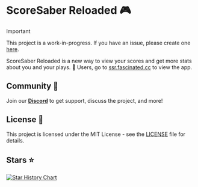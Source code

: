 # ScoreSaber Reloaded 🎮

> [!IMPORTANT]
> This project is a work-in-progress. If you have an issue, please create one [here](https://github.com/RealFascinated/scoresaber-reloaded/issues/new).

ScoreSaber Reloaded is a new way to view your scores and get more stats about you and your plays. 🌟 Users, go to [ssr.fascinated.cc](https://ssr.fascinated.cc) to view the app.

## Community 🤝

Join our [**Discord**](https://discord.gg/kmNfWGA4A8) to get support, discuss the project, and more!

## License 📄

This project is licensed under the MIT License - see the [LICENSE](LICENSE) file for details.

## Stars ⭐

[![Star History Chart](https://api.star-history.com/svg?repos=RealFascinated/scoresaber-reloaded&type=Timeline)](https://star-history.com/#RealFascinated/scoresaber-reloaded&Timeline)
